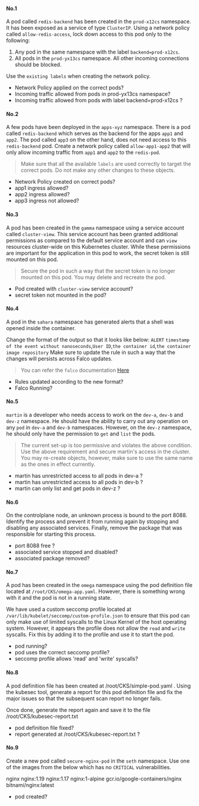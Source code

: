 #### No.1

A pod called `redis-backend` has been created in the `prod-x12cs` namespace. It has been exposed as a service of type `ClusterIP`. Using a network policy called `allow-redis-access`, lock down access to this pod only to the following:

1. Any pod in the same namespace with the label `backend=prod-x12cs`.
2. All pods in the `prod-yx13cs` namespace.
      All other incoming connections should be blocked.

Use the `existing labels` when creating the network policy.

- Network Policy applied on the correct pods?
- Incoming traffic allowed from pods in prod-yx13cs namespace?
- Incoming traffic allowed from pods with label backend=prod-x12cs ?

#### No.2

A few pods have been deployed in the `apps-xyz` namespace. There is a pod called `redis-backend` which serves as the backend for the apps `app1` and `app2`. The pod called `app3` on the other hand, does not need access to this `redis-backend` pod. Create a network policy called `allow-app1-app2` that will only allow incoming traffic from `app1` and `app2` to the `redis-pod`.



> Make sure that all the available `labels` are used correctly to target the correct pods. Do not make any other changes to these objects.

- Network Policy created on correct pods?
- app1 ingress allowed?
- app2 ingress allowed?
- app3 ingress not allowed?

#### No.3

A pod has been created in the `gamma` namespace using a service account called `cluster-view`. This service account has been granted additional permissions as compared to the default service account and can `view` resources cluster-wide on this Kubernetes cluster. While these permissions are important for the application in this pod to work, the secret token is still mounted on this pod.

> Secure the pod in such a way that the secret token is no longer mounted on this pod. You may delete and recreate the pod.

- Pod created with `cluster-view` service account?
- secret token not mounted in the pod?

#### No.4

A pod in the `sahara` namespace has generated alerts that a shell was opened inside the container.

Change the format of the output so that it looks like below:
`ALERT` `timestamp of the event without nanoseconds`,`User ID`,`the container id`,`the container image repository`
Make sure to update the rule in such a way that the changes will persists across Falco updates.

> You can refer the `falco` documentation [Here](https://falco.org/docs/rules/supported-fields/) 



- Rules updated according to the new format?
- Falco Running?

#### No.5

`martin` is a developer who needs access to work on the `dev-a`, `dev-b` and `dev-z` namespace. He should have the ability to carry out any operation on any `pod` in `dev-a` and `dev-b` namespaces. However, on the `dev-z` namespace, he should only have the permission to `get` and `list` the pods.

> The current set-up is too permissive and violates the above condition. Use the above requirement and secure martin's access in the cluster. You may re-create objects, however, make sure to use the same name as the ones in effect currently.

- martin has unrestricted access to all pods in dev-a ?
- martin has unrestricted access to all pods in dev-b ?
- martin can only list and get pods in dev-z ?

#### No.6

On the controlplane node, an unknown process is bound to the port 8088. Identify the process and prevent it from running again by stopping and disabling any associated services. Finally, remove the package that was responsible for starting this process.

- port 8088 free ?
- associated service stopped and disabled?
- associated package removed?



#### No.7

A pod has been created in the `omega` namespace using the pod definition file located at `/root/CKS/omega-app.yaml`. However, there is something wrong with it and the pod is not in a running state.

We have used a custom seccomp profile located at `/var/lib/kubelet/seccomp/custom-profile.json` to ensure that this pod can only make use of limited syscalls to the Linux Kernel of the host operating system. However, it appears the profile does not allow the `read` and `write` syscalls. Fix this by adding it to the profile and use it to start the pod.



- pod running?
- pod uses the correct seccomp profile?
- seccomp profile allows 'read' and 'write' syscalls?



#### No.8

A pod definition file has been created at /root/CKS/simple-pod.yaml . Using the kubesec tool, generate a report for this pod definition file and fix the major issues so that the subsequent scan report no longer fails.

Once done, generate the report again and save it to the file /root/CKS/kubesec-report.txt

- pod definition file fixed?
- report generated at /root/CKS/kubesec-report.txt ?



#### No.9

Create a new pod called `secure-nginx-pod` in the `seth` namespace. Use one of the images from the below which has no `CRITICAL` vulnerabilities.

 nginx
 nginx:1.19
 nginx:1.17
 nginx:1-alpine
 gcr.io/google-containers/nginx
 bitnami/nginx:latest

- pod created?